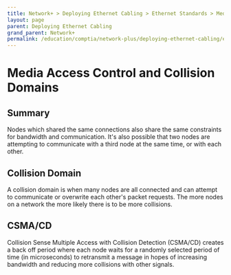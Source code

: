 ```yaml
---
title: Network+ > Deploying Ethernet Cabling > Ethernet Standards > Media Access Control and Collision Domains
layout: page
parent: Deploying Ethernet Cabling
grand_parent: Network+
permalink: /education/comptia/network-plus/deploying-ethernet-cabling/ethernet-standards/mac-and-collisions/
---
```


# Media Access Control and Collision Domains

## Summary

Nodes which shared the same connections also share the same constraints for bandwidth and communication. It's also possible that two nodes are attempting to communicate with a third node at the same time, or with each other.

## Collision Domain

A collision domain is when many nodes are all connected and can attempt to communicate or overwrite each other's packet requests. The more nodes on a network the more likely there is to be more collisions.

## CSMA/CD

Collision Sense Multiple Access with Collision Detection (CSMA/CD) creates a back off period where each node waits for a randomly selected period of time (in microseconds) to retransmit a message in hopes of increasing bandwidth and reducing more collisions with other signals.

